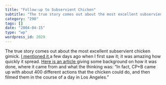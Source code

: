 ```yaml
---
title: "Follow-up to Subservient Chicken"
subtitle: "The true story comes out about the most excellent subservient chicken gimick. I mentioned it"
category: "298"
tags: []
date: "2004-04-15"
type: "wp"
wordpress_id: 2029
---
```

The true story comes out about the most excellent subservient chicken gimick. [I mentioned it ](/weblogs/archives/000385.html)a few days ago when I first saw it; it was amazing how quickly it spread. [Here is an article ](http://www.adweek.com/aw/creative/article_display.jsp?vnu_content_id=1000486708)giving some background on how it was done, where it came from and what the thinking was: “In fact, CP+B came up with about 400 different actions that the chicken could do, and then filmed them in the course of a day in Los Angeles.”